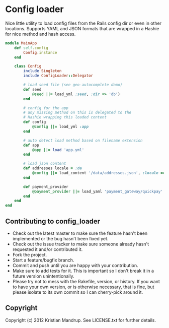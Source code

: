 # Config loader

Nice little utility to load config files from the Rails config dir or even in other locations. Supports YAML and JSON formats that are wrapped in a Hashie for nice method and hash access.

```ruby
module MainApp
	def self.config
		Config.instance
	end

	class Config
		include Singleton
		include ConfigLoader::Delegator

		# load seed file (see geo-autocomplete demo)
		def seed
			@seed ||= load_yml :seed, :dir => 'db')
		end

		# config for the app
		# any missing method on this is delegated to the 
		# Hashie wrapping this loaded content
		def config
			@config ||= load_yml :app
		end

		# auto detect load method based on filename extension
		def app
			@app ||= load 'app.yml'
		end

		# load json content
		def addresses locale = :da
			@config ||= load_content '/data/addresses.json', :locale => get_locale(locale)
		end

		def payment_provider
			@payment_provider ||= load_yaml 'payment_gateway/quickpay'
		end
	end
end
```

## Contributing to config_loader
 
* Check out the latest master to make sure the feature hasn't been implemented or the bug hasn't been fixed yet.
* Check out the issue tracker to make sure someone already hasn't requested it and/or contributed it.
* Fork the project.
* Start a feature/bugfix branch.
* Commit and push until you are happy with your contribution.
* Make sure to add tests for it. This is important so I don't break it in a future version unintentionally.
* Please try not to mess with the Rakefile, version, or history. If you want to have your own version, or is otherwise necessary, that is fine, but please isolate to its own commit so I can cherry-pick around it.

## Copyright

Copyright (c) 2012 Kristian Mandrup. See LICENSE.txt for
further details.

